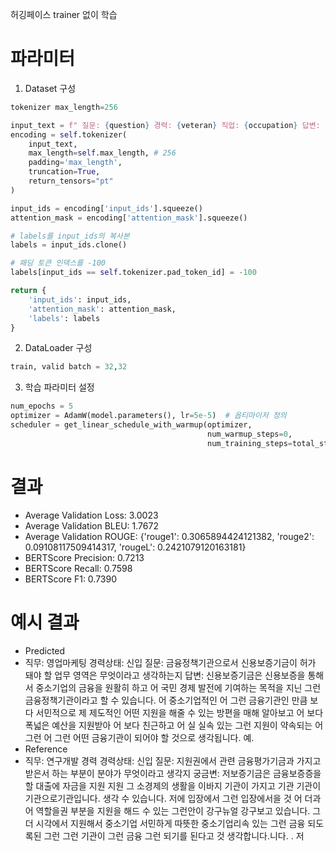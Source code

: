 허깅페이스 trainer 없이 학습
# 파라미터
1. Dataset 구성
```python
tokenizer max_length=256

input_text = f" 질문: {question} 경력: {veteran} 직업: {occupation} 답변: {answer} "
encoding = self.tokenizer(
    input_text,
    max_length=self.max_length, # 256
    padding='max_length',
    truncation=True,
    return_tensors="pt"
)

input_ids = encoding['input_ids'].squeeze()
attention_mask = encoding['attention_mask'].squeeze()

# labels를 input_ids의 복사본
labels = input_ids.clone()

# 패딩 토큰 인덱스를 -100
labels[input_ids == self.tokenizer.pad_token_id] = -100

return {
    'input_ids': input_ids,
    'attention_mask': attention_mask,
    'labels': labels
}
```
2. DataLoader 구성
```python
train, valid batch = 32,32
```
3. 학습 파라미터 설정
```python
num_epochs = 5
optimizer = AdamW(model.parameters(), lr=5e-5)  # 옵티마이저 정의
scheduler = get_linear_schedule_with_warmup(optimizer,
                                            num_warmup_steps=0,
                                            num_training_steps=total_steps)  # 스케줄러 정의
```

# 결과
- Average Validation Loss: 3.0023
- Average Validation BLEU: 1.7672
- Average Validation ROUGE: {'rouge1': 0.3065894424121382, 'rouge2': 0.09108117509414317, 'rougeL': 0.2421079120163181}
- BERTScore Precision: 0.7213
- BERTScore Recall: 0.7598
- BERTScore F1: 0.7390


# 예시 결과
- Predicted
- 직무: 영업마케팅 경력상태: 신입 질문: 금융정책기관으로서 신용보증기금이 허가 돼야 할 업무 영역은 무엇이라고 생각하는지 답변: 신용보증기금은 신용보증을 통해서 중소기업의 금융을 원활히 하고 어 국민 경제 발전에 기여하는 목적을 지닌 그런 금융정책기관이라고 할 수 있습니다. 어 중소기업적인 어 그런 금융기관인 만큼 보다 서민적으로 제 제도적인 어떤 지원을 해줄 수 있는 방편을 매해 알아보고 어 보다 폭넓은 예산을 지원받아 어 보다 친근하고 어 실 실속 있는 그런 지원이 약속되는 어 그런 어 그런 어떤 금융기관이 되어야 할 것으로 생각됩니다. 예. 
- Reference
- 직무: 연구개발 경력 경력상태: 신입 질문: 지원권에서 관련 금융평가기금과 가지고받은서 하는 부분이 분야가 무엇이라고 생각지 궁금변: 저보증기금은 금융보증증을 할 대출에 자금을 지원 지원 그 소경제의 생활을 이바지 기관이 가지고 기관 기관이기관으로기관입니다. 생각 수 있습니다.  저에 입장에서 그런 입장에서을 것 어 더과 어 역할을권 부분을 지원을 해드 수 있는 그런안이 강구뉴얼 강구보고 있습니다. 그 더 시각에서 지원해서 중소기업 서민하게 따뜻한 중소기업리속 있는 그런 금융 되도록된 그런 그런 기관이 그런 금융 그런 되기를 된다고 것 생각합니다.니다. . 저
